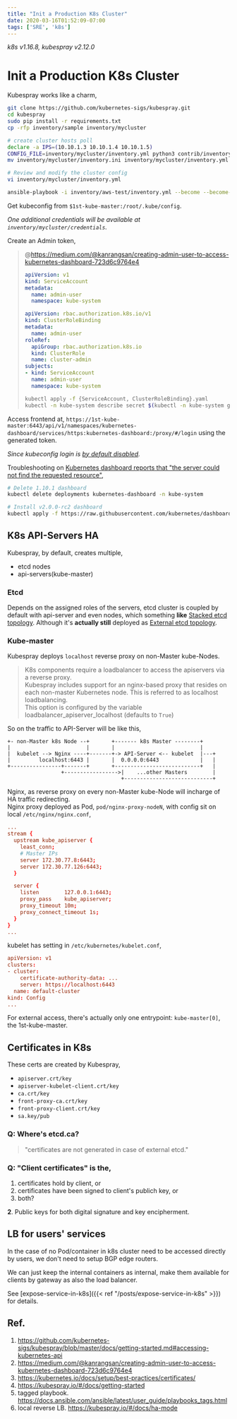 ```yaml
---
title: "Init a Production K8s Cluster"
date: 2020-03-16T01:52:09-07:00
tags: ['SRE', 'k8s']
---
```


*k8s v1.16.8, kubespray v2.12.0*

# Init a Production K8s Cluster

Kubespray works like a charm,

```sh
git clone https://github.com/kubernetes-sigs/kubespray.git
cd kubespray
sudo pip install -r requirements.txt
cp -rfp inventory/sample inventory/mycluster

# create cluster hosts poll
declare -a IPS=(10.10.1.3 10.10.1.4 10.10.1.5)
CONFIG_FILE=inventory/mycluster/inventory.yml python3 contrib/inventory_builder/inventory.py ${IPS[@]}
mv inventory/mycluster/inventory.ini inventory/mycluster/inventory.yml

# Review and modify the cluster config
vi inventory/mycluster/inventory.yml

ansible-playbook -i inventory/aws-test/inventory.yml --become --become-user=root --user=ubuntu --private-key=$(pwd)/.ssh/aws-ec2-test.pem cluster.yml
```

Get kubeconfig from `$1st-kube-master:/root/.kube/config`.

*One additional credentials will be available at `inventory/mycluster/credentials`.*

Create an Admin token,

> @https://medium.com/@kanrangsan/creating-admin-user-to-access-kubernetes-dashboard-723d6c9764e4
> 
> ```yaml
> apiVersion: v1
> kind: ServiceAccount
> metadata:
>   name: admin-user
>   namespace: kube-system
> ```
> 
> ```yaml
> apiVersion: rbac.authorization.k8s.io/v1
> kind: ClusterRoleBinding
> metadata:
>   name: admin-user
> roleRef:
>   apiGroup: rbac.authorization.k8s.io
>   kind: ClusterRole
>   name: cluster-admin
> subjects:
> - kind: ServiceAccount
>   name: admin-user
>   namespace: kube-system
> ```
> 
> ```sh
> kubectl apply -f {ServiceAccount, ClusterRoleBinding}.yaml
> kubectl -n kube-system describe secret $(kubectl -n kube-system get secret | grep admin-user | > awk '{print $1}')
> ```


Access frontend at,
`https://1st-kube-master:6443/api/v1/namespaces/kubernetes-dashboard/services/https:kubernetes-dashboard:/proxy/#/login`
using the generated token.

*Since kubeconfig login is [by default disabled](https://github.com/kubernetes/dashboard/blob/master/docs/user/access-control/README.md).*

Troubleshooting on [Kubernetes dashboard reports that "the server could not find the requested resource"](https://github.com/kubernetes-sigs/kubespray/issues/5347),


```sh
# Delete 1.10.1 dashboard
kubectl delete deployments kubernetes-dashboard -n kube-system

# Install v2.0.0-rc2 dashboard
kubectl apply -f https://raw.githubusercontent.com/kubernetes/dashboard/v2.0.0-rc2/aio/deploy/recommended.yaml
```

## K8s API-Servers HA

Kubespray, by default, creates multiple,

- etcd nodes
- api-servers(kube-master)

### Etcd

Depends on the assigned roles of the servers, etcd cluster is coupled by default with api-server and even nodes, which something **like** [Stacked etcd topology](https://kubernetes.io/docs/setup/production-environment/tools/kubeadm/ha-topology/#stacked-etcd-topology). Although it's **actually still** deployed as [External etcd topology](https://kubernetes.io/docs/setup/production-environment/tools/kubeadm/ha-topology/#external-etcd-topology). 

### Kube-master

Kubespray deploys `localhost` reverse proxy on non-Master kube-Nodes. 

> K8s components require a loadbalancer to access the apiservers via a reverse proxy.  
> Kubespray includes support for an nginx-based proxy that resides on each non-master Kubernetes node. This is referred to as localhost loadbalancing.   
> This option is configured by the variable loadbalancer_apiserver_localhost (defaults to `True`)

So on the traffic to API-Server will be like this,

```
+- non-Master k8s Node --+       +------- k8s Master --------+
|                        |       |                           |
|  kubelet --> Nginx ----+-------+-> API-Server <-- kubelet  |---+
|         localhost:6443 |       |  0.0.0.0:6443             |   |
+----------------+-------+       +---------------------------+   |
                 +----------------->|    ...other Masters        |
                                    +----------------------------+
```

Nginx, as reverse proxy on every non-Master kube-Node will incharge of HA traffic redirecting.  
Nginx proxy deployed as Pod, `pod/nginx-proxy-nodeN`, with config sit on local `/etc/nginx/nginx.conf`,
```conf
...
stream {
  upstream kube_apiserver {
    least_conn;
    # Master IPs
    server 172.30.77.8:6443;
    server 172.30.77.126:6443;
  }

  server {
    listen        127.0.0.1:6443;
    proxy_pass    kube_apiserver;
    proxy_timeout 10m;
    proxy_connect_timeout 1s;
  }
}
...
```

kubelet has setting in `/etc/kubernetes/kubelet.conf`,

```conf
apiVersion: v1
clusters:
- cluster:
    certificate-authority-data: ...
    server: https://localhost:6443
  name: default-cluster
kind: Config
...
```

For external access, there's actually only one entrypoint: `kube-master[0]`, the 1st-kube-master.

## Certificates in K8s

These certs are created by Kubespray,

- `apiserver.crt/key`
- `apiserver-kubelet-client.crt/key`
- `ca.crt/key`
- `front-proxy-ca.crt/key`
- `front-proxy-client.crt/key`
- `sa.key/pub`

### Q: Where's etcd.ca?

> "certificates are not generated in case of external etcd."

### Q: "Client certificates" is the, 

1. certificates hold by client, or
2. certificates have been signed to client's publich key, or
3. both?

**2**. Public keys for both digital signature and key encipherment.

## LB for users' services

In the case of no Pod/container in k8s cluster need to be accessed directly by users, we don't need to setup BGP edge routers.

We can just keep the internal containers as internal, make them available for clients by gateway as also the load balancer.

See [expose-service-in-k8s]({{< ref "/posts/expose-service-in-k8s" >}}) for details.


## Ref.

1. https://github.com/kubernetes-sigs/kubespray/blob/master/docs/getting-started.md#accessing-kubernetes-api
2. https://medium.com/@kanrangsan/creating-admin-user-to-access-kubernetes-dashboard-723d6c9764e4
3. https://kubernetes.io/docs/setup/best-practices/certificates/
4. https://kubespray.io/#/docs/getting-started
5. tagged playbook. https://docs.ansible.com/ansible/latest/user_guide/playbooks_tags.html
6. local reverse LB. https://kubespray.io/#/docs/ha-mode